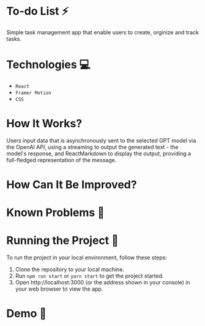 # To-do List ⚡️
Simple task management app that enable users to create, orginize and track tasks.

# Technologies 💻
- `React`
- `Framer Motion`
- `CSS`

# How It Works?
Users input data that is asynchronously sent to the selected GPT model via the OpenAI API, using a streaming to output the generated text - the model's response, and ReactMarkdown to display the output, providing a full-fledged representation of the message.

# How Can It Be Improved?


# Known Problems 🐛


# Running the Project 🚦
To run the project in your local environment, follow these steps:

1. Clone the repository to your local machine.
2. Run <code>npm run start</code> or <code>yarn start</code> to get the project started.
3. Open http://localhost:3000 (or the address shown in your console) in your web browser to view the app.

# Demo 📸



